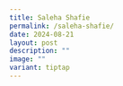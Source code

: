 ```yaml
---
title: Saleha Shafie
permalink: /saleha-shafie/
date: 2024-08-21
layout: post
description: ""
image: ""
variant: tiptap
---
```

